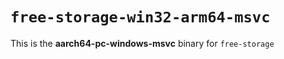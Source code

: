 # `free-storage-win32-arm64-msvc`

This is the **aarch64-pc-windows-msvc** binary for `free-storage`
